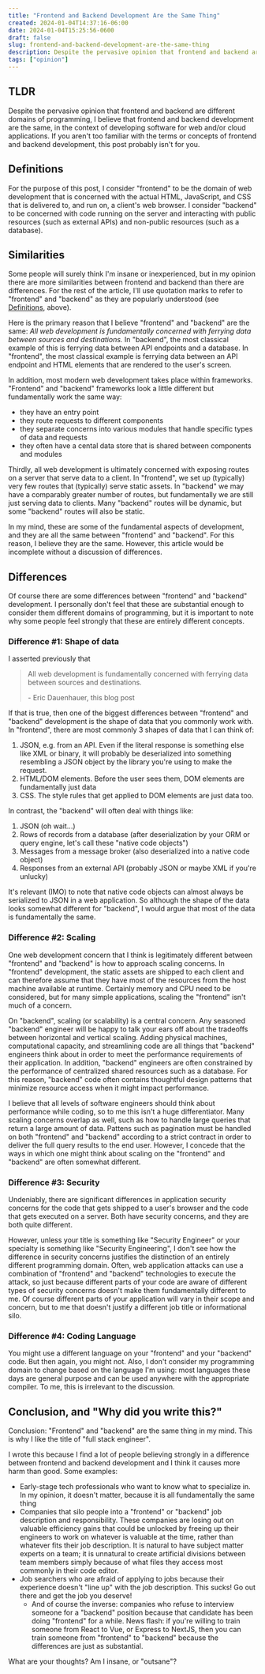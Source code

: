 ```yaml
---
title: "Frontend and Backend Development Are the Same Thing"
created: 2024-01-04T14:37:16-06:00
date: 2024-01-04T15:25:56-0600
draft: false
slug: frontend-and-backend-development-are-the-same-thing
description: Despite the pervasive opinion that frontend and backend are different domains of programming, I believe that frontend and backend development are the same, in the context of developing software for web and/or cloud applications.
tags: ["opinion"]
---
```


## TLDR

Despite the pervasive opinion that frontend and backend are different domains of programming, I believe that frontend and backend development are the same, in the context of developing software for web and/or cloud applications. If you aren't too familiar with the terms or concepts of frontend and backend development, this post probably isn't for you.

## Definitions

For the purpose of this post, I consider "frontend" to be the domain of web development that is concerned with the actual HTML, JavaScript, and CSS that is delivered to, and run on, a client's web browser. I consider "backend" to be concerned with code running on the server and interacting with public resources (such as external APIs) and non-public resources (such as a database).

## Similarities

Some people will surely think I'm insane or inexperienced, but in my opinion there are more similarities between frontend and backend than there are differences. For the rest of the article, I'll use quotation marks to refer to "frontend" and "backend" as they are popularly understood (see [Definitions](#definitions), above).

Here is the primary reason that I believe "frontend" and "backend" are the same: _All web development is fundamentally concerned with ferrying data between sources and destinations._ In "backend", the most classical example of this is ferrying data between API endpoints and a database. In "frontend", the most classical example is ferrying data between an API endpoint and HTML elements that are rendered to the user's screen.

In addition, most modern web development takes place within frameworks. "Frontend" and "backend" frameworks look a little different but fundamentally work the same way:
- they have an entry point
- they route requests to different components
- they separate concerns into various modules that handle specific types of data and requests
- they often have a cental data store that is shared between components and modules

Thirdly, all web development is ultimately concerned with exposing routes on a server that serve data to a client. In "frontend", we set up (typically) very few routes that (typically) serve static assets. In "backend" we may have a comparably greater number of routes, but fundamentally we are still just serving data to clients. Many "backend" routes will be dynamic, but some "backend" routes will also be static.

In my mind, these are some of the fundamental aspects of development, and they are all the same between "frontend" and "backend". For this reason, I believe they are the same. However, this article would be incomplete without a discussion of differences.

## Differences

Of course there are some differences between "frontend" and "backend" development. I personally don't feel that these are substantial enough to consider them different domains of programming, but it is important to note why some people feel strongly that these are entirely different concepts.

### Difference #1: Shape of data

I asserted previously that

> All web development is fundamentally concerned with ferrying data between sources and destinations.
>
> \- Eric Dauenhauer, this blog post

If that is true, then one of the biggest differences between "frontend" and "backend" development is the shape of data that you commonly work with. In "frontend", there are most commonly 3 shapes of data that I can think of:

1. JSON, e.g. from an API. Even if the literal response is something else like XML or binary, it will probably be deserialized into something resembling a JSON object by the library you're using to make the request.
2. HTML/DOM elements. Before the user sees them, DOM elements are fundamentally just data
3. CSS. The style rules that get applied to DOM elements are just data too.

In contrast, the "backend" will often deal with things like:

1. JSON (oh wait...)
2. Rows of records from a database (after deserialization by your ORM or query engine, let's call these "native code objects")
3. Messages from a message broker (also deserialized into a native code object)
4. Responses from an external API (probably JSON or maybe XML if you're unlucky)

It's relevant (IMO) to note that native code objects can almost always be serialized to JSON in a web application. So although the shape of the data looks somewhat different for "backend", I would argue that most of the data is fundamentally the same.

### Difference #2: Scaling

One web development concern that I think is legitimately different between "frontend" and "backend" is how to approach scaling concerns. In "frontend" development, the static assets are shipped to each client and can therefore assume that they have most of the resources from the host machine available at runtime. Certainly memory and CPU need to be considered, but for many simple applications, scaling the "frontend" isn't much of a concern.

On "backend", scaling (or scalability) is a central concern. Any seasoned "backend" engineer will be happy to talk your ears off about the tradeoffs between horizontal and vertical scaling. Adding physical machines, computational capacity, and streamlining code are all things that "backend" engineers think about in order to meet the performance requirements of their application. In addition, "backend" engineers are often constrained by the performance of centralized shared resources such as a database. For this reason, "backend" code often contains thoughtful design patterns that minimize resource access when it might impact performance. 

I believe that all levels of software engineers should think about performance while coding, so to me this isn't a huge differentiator. Many scaling concerns overlap as well, such as how to handle large queries that return a large amount of data. Pattens such as pagination must be handled on both "frontend" and "backend" according to a strict contract in order to deliver the full query results to the end user. However, I concede that the ways in which one might think about scaling on the "frontend" and "backend" are often somewhat different.

### Difference #3: Security

Undeniably, there are significant differences in application security concerns for the code that gets shipped to a user's browser and the code that gets executed on a server. Both have security concerns, and they are both quite different.

However, unless your title is something like "Security Engineer" or your specialty is something like "Security Engineering", I don't see how the difference in security concerns justifies the distinction of an entirely different programming domain. Often, web application attacks can use a combination of "frontend" and "backend" technologies to execute the attack, so just because different parts of your code are aware of different types of security concerns doesn't make them fundamentally different to me. Of course different parts of your application will vary in their scope and concern, but to me that doesn't justify a different job title or informational silo.

### Difference #4: Coding Language

You might use a different language on your "frontend" and your "backend" code. But then again, you might not. Also, I don't consider my programming domain to change based on the language I'm using: most languages these days are general purpose and can be used anywhere with the appropriate compiler. To me, this is irrelevant to the discussion.

## Conclusion, and "Why did you write this?"

Conclusion: "Frontend" and "backend" are the same thing in my mind. This is why I like the title of "full stack engineer". 

I wrote this because I find a lot of people believing strongly in a difference between frontend and backend development and I think it causes more harm than good. Some examples:

* Early-stage tech professionals who want to know what to specialize in. In my opinion, it doesn't matter, because it is all fundamentally the same thing
* Companies that silo people into a "frontend" or "backend" job description and responsibility. These companies are losing out on valuable efficiency gains that could be unlocked by freeing up their engineers to work on whatever is valuable at the time, rather than whatever fits their job description. It is natural to have subject matter experts on a team; it is unnatural to create artificial divisions between team members simply because of what files they access most commonly in their code editor.
* Job searchers who are afraid of applying to jobs because their experience doesn't "line up" with the job description. This sucks! Go out there and get the job you deserve!
    * And of course the inverse: companies who refuse to interview someone for a "backend" position because that candidate has been doing "frontend" for a while. News flash: if you're willing to train someone from React to Vue, or Express to NextJS, then you can train someone from "frontend" to "backend" because the differences are just as substantial.

What are your thoughts? Am I insane, or "outsane"?
